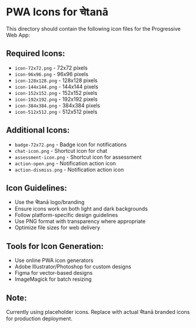 # PWA Icons for चेtanā

This directory should contain the following icon files for the Progressive Web App:

## Required Icons:
- `icon-72x72.png` - 72x72 pixels
- `icon-96x96.png` - 96x96 pixels  
- `icon-128x128.png` - 128x128 pixels
- `icon-144x144.png` - 144x144 pixels
- `icon-152x152.png` - 152x152 pixels
- `icon-192x192.png` - 192x192 pixels
- `icon-384x384.png` - 384x384 pixels
- `icon-512x512.png` - 512x512 pixels

## Additional Icons:
- `badge-72x72.png` - Badge icon for notifications
- `chat-icon.png` - Shortcut icon for chat
- `assessment-icon.png` - Shortcut icon for assessment
- `action-open.png` - Notification action icon
- `action-dismiss.png` - Notification action icon

## Icon Guidelines:
- Use the चेtanā logo/branding
- Ensure icons work on both light and dark backgrounds
- Follow platform-specific design guidelines
- Use PNG format with transparency where appropriate
- Optimize file sizes for web delivery

## Tools for Icon Generation:
- Use online PWA icon generators
- Adobe Illustrator/Photoshop for custom designs
- Figma for vector-based designs
- ImageMagick for batch resizing

## Note:
Currently using placeholder icons. Replace with actual चेtanā branded icons for production deployment.
